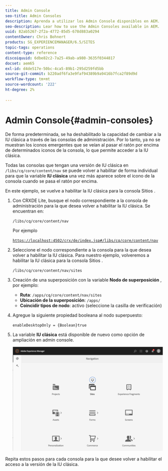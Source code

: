 ```yaml
---
title: Admin Console
seo-title: Admin Consoles
description: Aprenda a utilizar los Admin Console disponibles en AEM.
seo-description: Lear how to use the Admin Consoles available in AEM.
uuid: 82ab5267-2f2a-4772-85d5-678d883a0294
contentOwner: Chris Bohnert
products: SG_EXPERIENCEMANAGER/6.5/SITES
topic-tags: operations
content-type: reference
discoiquuid: 6dbe82c2-7a25-49ab-a980-3635f0344817
docset: aem65
exl-id: d4de517e-50bc-4ca5-89b1-295d259fd5bb
source-git-commit: b220adf6fa3e9faf94389b9a9416b7fca2f89d9d
workflow-type: tm+mt
source-wordcount: '222'
ht-degree: 2%

---
```


# Admin Console{#admin-consoles}

De forma predeterminada, se ha deshabilitado la capacidad de cambiar a la IU clásica a través de las consolas de administración. Por lo tanto, ya no se muestran los iconos emergentes que se veían al pasar el ratón por encima de determinados iconos de la consola, lo que permite acceder a la IU clásica.

Todas las consolas que tengan una versión de IU clásica en `/libs/cq/core/content/nav` se puede volver a habilitar de forma individual para que la variable **IU clásica** una vez más aparece sobre el icono de la consola cuando se pasa el ratón por encima.

En este ejemplo, se vuelve a habilitar la IU clásica para la consola Sitios .

1. Con CRXDE Lite, busque el nodo correspondiente a la consola de administración para la que desea volver a habilitar la IU clásica. Se encuentran en:

   `/libs/cq/core/content/nav`

   Por ejemplo

   [ `https://localhost:4502/crx/de/index.jsp#/libs/cq/core/content/nav`](https://localhost:4502/crx/de/index.jsp#/libs/cq/core/content/nav)

1. Seleccione el nodo correspondiente a la consola para la que desea volver a habilitar la IU clásica. Para nuestro ejemplo, volveremos a habilitar la IU clásica para la consola Sitios .

   `/libs/cq/core/content/nav/sites`

1. Creación de una superposición con la variable **Nodo de superposición** , por ejemplo:

   * **Ruta**: `/apps/cq/core/content/nav/sites`
   * **Ubicación de la superposición**: `/apps/`
   * **Coincidir tipos de nodo**: activo (seleccione la casilla de verificación)

1. Agregue la siguiente propiedad booleana al nodo superpuesto:

   `enableDesktopOnly = {Boolean}true`

1. La variable **IU clásica** está disponible de nuevo como opción de ampliación en admin console.

   ![](assets/syui-01-2019-02-27-15-16-55.png)

Repita estos pasos para cada consola para la que desee volver a habilitar el acceso a la versión de la IU clásica.
